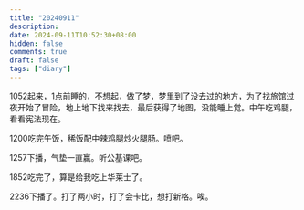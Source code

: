 ```yaml
---
title: "20240911"
description: 
date: 2024-09-11T10:52:30+08:00
hidden: false
comments: true
draft: false
tags: ["diary"]
---
```

1052起来，1点前睡的，不想起，做了梦，梦里到了没去过的地方，为了找旅馆过夜开始了冒险，地上地下找来找去，最后获得了地图，没能睡上觉。中午吃鸡腿，看看宪法现在。

1200吃完午饭，稀饭配中辣鸡腿炒火腿肠。喷吧。

1257下播，气垫一直赢。听公基课吧。

1852吃完了，算是给我吃上华莱士了。

2236下播了。打了两小时，打了会卡比，想打新格。唉。
